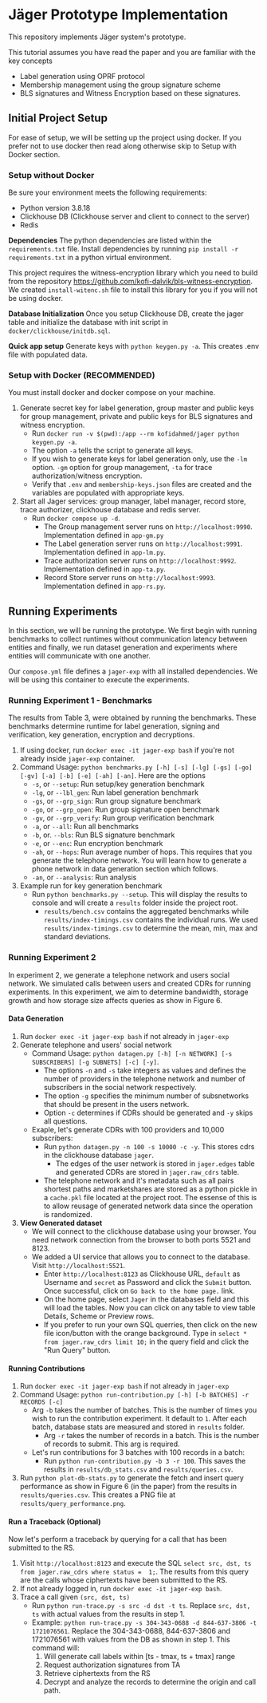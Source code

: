 # Jäger Prototype Implementation

This repository implements Jäger system's prototype.

This tutorial assumes you have read the paper and you are familiar with the key concepts

- Label generation using OPRF protocol
- Membership management using the group signature scheme
- BLS signatures and Witness Encryption based on these signatures.

## Initial Project Setup

For ease of setup, we will be setting up the project using docker. If you prefer not to use docker then read along otherwise skip to Setup with Docker section.

### Setup without Docker
Be sure your environment meets the following requirements:
- Python version 3.8.18
- Clickhouse DB (Clickhouse server and client to connect to the server)
- Redis

**Dependencies**
The python dependencies are listed within the ```requirements.txt``` file. Install dependencies by running ```pip install -r requirements.txt``` in a python virtual environment.  

This project requires the witness-encryption library which you need to build from the repository https://github.com/kofi-dalvik/bls-witness-encryption. We created ```install-witenc.sh``` file to install this library for you if you will not be using docker. 

**Database Initialization**
Once you setup Clickhouse DB, create the jager table and initialize the database with init script in ```docker/clickhouse/initdb.sql```.

**Quick app setup**
Generate keys with ```python keygen.py -a```. This creates .env file with populated data.
  
### Setup with Docker (RECOMMENDED)
You must install docker and docker compose on your machine. 

1. Generate secret key for label generation, group master and public keys for group management, private and public keys for BLS signatures and witness encryption.
	* Run ```docker run -v $(pwd):/app --rm kofidahmed/jager python keygen.py -a```. 
	* The option ```-a``` tells the script to generate all keys. 
	* If you wish to generate keys for label generation only, use the ```-lm``` option. ```-gm``` option for group management, ```-ta``` for trace authorization/witness encryption. 
	* Verify that ```.env``` and ```membership-keys.json``` files are created and the variables are populated with appropriate keys. 
3. Start all Jager services: group manager, label manager, record store, trace authorizer, clickhouse database and redis server.
	* Run ```docker compose up -d```. 
		* The Group management server runs on ```http://localhost:9990```. Implementation defined in ```app-gm.py```
		* The Label generation server runs on ```http://localhost:9991```. Implementation defined in ```app-lm.py```.
		* Trace authorization server runs on ```http://localhost:9992```. Implementation defined in ```app-ta.py```.
		* Record Store server runs on ```http://localhost:9993```. Implementation defined in ```app-rs.py```.

## Running Experiments
In this section, we will be running the prototype. We first begin with running benchmarks to collect runtimes without communication latency between entities and finally, we run dataset generation and experiments where entities will communicate with one another. 

Our ```compose.yml``` file defines a ```jager-exp``` with all installed dependencies. We will be using this container to execute the experiments. 


### Running Experiment 1 - Benchmarks
The results from Table 3, were obtained by running the benchmarks. These benchmarks determine runtime for label generation, signing and verification, key generation, encryption and decryptions.
  
1. If using docker, run ```docker exec -it jager-exp bash``` if you're not already inside ```jager-exp``` container.
2. Command Usage: ```python benchmarks.py [-h] [-s] [-lg] [-gs] [-go] [-gv] [-a] [-b] [-e] [-ah] [-an]```. Here are the options
	* ```-s```, or ```--setup```:  Run setup/key generation benchmark
    * ```-lg```, or ```--lbl_gen```: Run label generation benchmark
    * ```-gs```, or ```--grp_sign```:  Run group signature benchmark
    * ```-go```, or ```--grp_open```: Run group signature open benchmark
    * ```-gv```, or ```--grp_verify```: Run group verification benchmark
    * ```-a```, or ```--all```: Run all benchmarks
    * ```-b```, or. ```--bls```:  Run BLS signature benchmark
    * ```-e```, or ```--enc```: Run encryption benchmark
    * ```-ah```, or ```--hops```: Run average number of hops. This requires that you generate the telephone network. You will learn how to generate a phone network in data generation section which follows.
    * ```-an```, or ```--analysis```: Run analysis
3. Example run for key generation benchmark
	* Run ```python benchmarks.py --setup```.  This will display the results to console and will create a ```results``` folder inside the project root. 
		* ```results/bench.csv``` contains the aggregated benchmarks while ```results/index-timings.csv``` contains the individual runs. We used ```results/index-timings.csv``` to determine the mean, min, max and standard deviations. 

### Running Experiment 2
In experiment 2, we generate a telephone network and users social network. We simulated calls between users and created CDRs for running experiments. In this experiment, we aim to determine bandwidth,  storage growth and how storage size affects queries as show in Figure 6.

#### Data Generation
1. Run ```docker exec -it jager-exp bash``` if not already in ```jager-exp```
2. Generate telephone and users' social network 
	* Command Usage: ```python datagen.py [-h] [-n NETWORK] [-s SUBSCRIBERS] [-g SUBNETS] [-c] [-y]```. 
		* The options ```-n``` and ```-s``` take integers as values and defines the number of providers in the telephone network and number of subscribers in the social network respectively.  
		* The option ```-g``` specifies the minimum number of subsnetworks that should be present in the users network.  
		* Option ```-c``` determines if CDRs should be generated and ```-y``` skips all questions.
    * Exaple, let's generate CDRs with 100 providers and 10,000 subscribers:
        * Run ```python datagen.py -n 100 -s 10000 -c -y```. This stores cdrs in the clickhouse database ```jager```.  
	        * The edges of the user network is stored in ```jager.edges``` table and generated CDRs are stored in ```jager.raw_cdrs``` table.
	   * The telephone network and it's metadata such as all pairs shortest paths and marketshares are stored as a python pickle in a ```cache.pkl``` file located at the project root. The essense of this is to allow reusage of generated network data since the operation is randomized. 
3. **View Generated dataset**
	* We will connect to the clickhouse database using your browser. You need network connection from the browser to both ports 5521 and 8123.
	* We added a UI service that allows you to connect to the database. Visit ```http://localhost:5521```. 
		* Enter ```http://localhost:8123``` as Clickhouse URL, ```default``` as Username and ```secret``` as Password and click the ```Submit``` button. Once successful, click on ```Go back to the home page.``` link. 
		* On the home page, select ```Jager``` in the databases field and this will load the tables. Now you can click on any table to view table Details, Scheme or Preview rows. 
		* If you prefer to run your own SQL querries, then click on the new file icon/button with the orange background. Type in ```select * from jager.raw_cdrs limit 10;``` in the query field and click the "Run Query" button. 

#### Running Contributions
1. Run ```docker exec -it jager-exp bash``` if not already in ```jager-exp```
2. Command Usage: ```python run-contribution.py [-h] [-b BATCHES] -r RECORDS [-c]```
	* Arg ```-b``` takes the number of batches. This is the number of times you wish to run the contribution experiment. It default to ```1```. After each batch, database stats are measured and stored in ```results``` folder. 
		* Arg ```-r``` takes the number of records in a batch. This is the number of records to submit. This arg is required. 
	* Let's run contributions for 3 batches with 100 records in a batch:
		* Run ```python run-contribution.py -b 3 -r 100```. This saves the results in ```results/db_stats.csv``` and ```results/queries.csv```.
3. Run ```python plot-db-stats.py``` to generate the fetch and insert query performance as show in Figure 6 (in the paper) from the results in ```results/queries.csv```. This creates a PNG file at ```results/query_performance.png```.


#### Run a Traceback (Optional)
Now let's perform a traceback by querying for a call that has been submitted to the RS.
1. Visit ```http://localhost:8123``` and execute the SQL ```select src, dst, ts from jager.raw_cdrs where status =  1;```. The results from this query are the calls whose ciphertexts have been submitted to the RS. 
2. If not already logged in, run ```docker exec -it jager-exp bash```.
3. Trace a call given ```(src, dst, ts)```
	* Run ```python run-trace.py -s src -d dst -t ts```. Replace ```src, dst, ts``` with actual values from the results in step 1. 
	* Example: ```python run-trace.py -s 304-343-0688 -d 844-637-3806 -t 1721076561```. Replace the 304-343-0688, 844-637-3806 and 1721076561 with values from the DB as shown in step 1. This command will:
		1. Will generate call labels within [ts - tmax, ts + tmax] range
		2. Request authorization signatures from TA
		3. Retrieve ciphertexts from the RS
		4. Decrypt and analyze the records to determine the origin and call path. 

